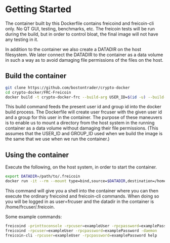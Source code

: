 # Getting Started

The container built by this Dockerfile contains freicoind and freicoin-cli only.  No QT GUI, testing, benchmarks, etc.
The freicoin tests will be run during the build, but in order to control bloat, the final image will not have any testing in it.

In addition to the container we also create a DATADIR on the host filesystem.  We later connect the DATADIR to the container as a data volume in such a way as to avoid damaging file permissions of the files on the host.

## Build the container

```sh
git clone https://github.com/bostontrader/crypto-docker
cd crypto-docker/FRC-Freicoin
docker build -t crypto-docker-frc --build-arg USER_ID=$(id -u) --build-arg GROUP_ID=$(id -g) .
```
This build command feeds the present user id and group id into the docker build process.  The Dockerfile will
create user frcuser with the given user id and a group for this user in the container.  The purpose of these maneuvers
is to enable us to mount a directory from the host system in the running container as a data volume without damaging 
their file permissions.  (This assumes that the USER_ID and GROUP_ID used when we build the image is the same
that we use when we run the container.)


## Using the container

Execute the following, on the host system, in order to start the container.

```sh
export DATADIR=/path/to/.freicoin
docker run -it --rm --mount type=bind,source=$DATADIR,destination=/home/frcuser/.freicoin crypto-docker-frc
```
This command will give you a shell into the container where you can then execute the ordinary freicoind and freicoin-cli commands.
When doing so you will be logged in as user=frcuser and the datadir in the container is /home/frcuser/.freicoin.

Some example commands:

```sh
freicoind -printtoconsole -rpcuser=exampleUser -rpcpassword=examplePassword
freicoind -rpcuser=exampleUser -rpcpassword=examplePassword -daemon
freicoin-cli -rpcuser=exampleUser -rpcpassword=examplePassword help
```

